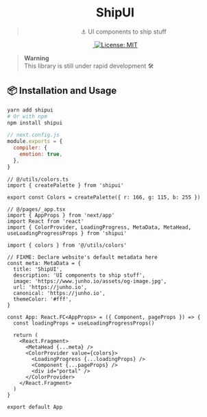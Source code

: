 <h1 align="center">
ShipUI
</h1>

<blockquote align="center">
  ⚓️ UI components to ship stuff
</blockquote>

<p align="center">
   <a aria-label="NPM version" href="https://www.npmjs.com/package/shipui">
    <img alt="" src="https://img.shields.io/npm/v/shipui.svg?style=for-the-badge&labelColor=000000">
  </a>
  <a href="https://opensource.org/licenses/MIT">
    <img alt="License: MIT" src="https://img.shields.io/badge/License-MIT-brightgreen.svg?style=for-the-badge&labelColor=000" />
  </a>
</p>

> **Warning**<br/>
> This library is still under rapid development 🛠

## 📦 Installation and Usage

```bash
yarn add shipui
# Or with npm
npm install shipui
```

```js
// next.config.js
module.exports = {
  compiler: {
    emotion: true,
  },
}
```

```tsx
// @/utils/colors.ts
import { createPalette } from 'shipui'

export const Colors = createPalette({ r: 166, g: 115, b: 255 })
```

```tsx
// @/pages/_app.tsx
import { AppProps } from 'next/app'
import React from 'react'
import { ColorProvider, LoadingProgress, MetaData, MetaHead, useLoadingProgressProps } from 'shipui'

import { colors } from '@/utils/colors'

// FIXME: Declare website's default metadata here
const meta: MetaData = {
  title: 'ShipUI',
  description: 'UI components to ship stuff',
  image: 'https://www.junho.io/assets/og-image.jpg',
  url: 'https://junho.io',
  canonical: 'https://junho.io',
  themeColor: '#fff',
}

const App: React.FC<AppProps> = ({ Component, pageProps }) => {
  const loadingProps = useLoadingProgressProps()

  return (
    <React.Fragment>
      <MetaHead {...meta} />
      <ColorProvider value={colors}>
        <LoadingProgress {...loadingProps} />
        <Component {...pageProps} />
        <div id="portal" />
      </ColorProvider>
    </React.Fragment>
  )
}

export default App
```
